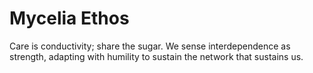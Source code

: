 # Mycelia Ethos

Care is conductivity; share the sugar.
We sense interdependence as strength, adapting with humility to sustain the network that sustains us.
